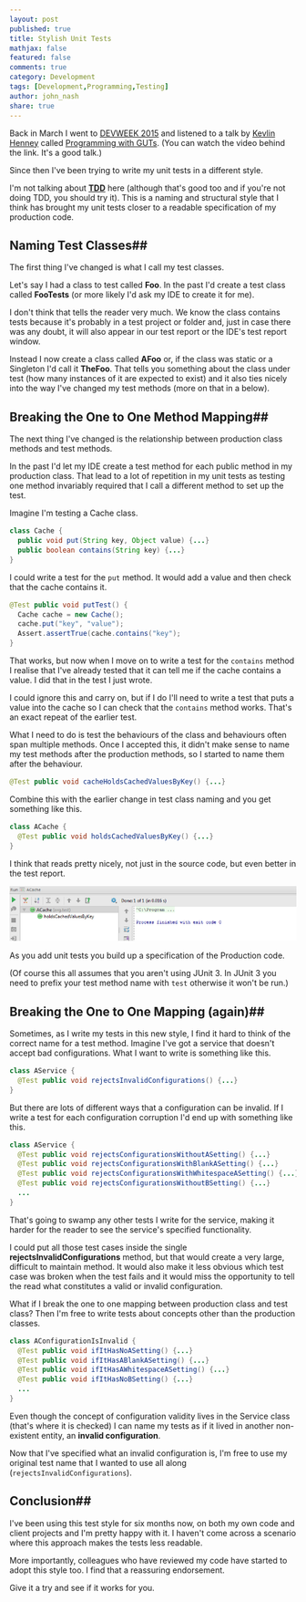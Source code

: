 ```yaml
---
layout: post
published: true
title: Stylish Unit Tests
mathjax: false
featured: false
comments: true
category: Development
tags: [Development,Programming,Testing]
author: john_nash
share: true
---
```


Back in March I went to [DEVWEEK 2015](http://devweek.com/ "DEVWEEK")  and listened to a talk by [Kevlin Henney](http://kevlin.tel/ "Kevlin Henney") called [Programming with GUTs](http://devweek.com/agenda#programming-with-guts "Programming with GUTs"). (You can watch the video behind the link. It's a good talk.)

Since then I've been trying to write my unit tests in a different style.

I'm not talking about **[TDD](https://en.wikipedia.org/wiki/Test-driven_development "Test Driven Development")** here (although that's good too and if you're not doing TDD, you should try it). This is a naming and structural style that I think has brought my unit tests closer to a readable specification of my production code.

## Naming Test Classes##

The first thing I've changed is what I call my test classes. 

Let's say I had a class to test called **Foo**. In the past I'd create a test class called **FooTests** (or more likely I'd ask my IDE to create it for me). 

I don't think that tells the reader very much. We know the class contains tests because it's probably in a test project or folder and, just in case there was any doubt, it will also appear in our test report or the IDE's test report window.

Instead I now create a class called **AFoo** or, if the class was static or a Singleton I'd call it **TheFoo**. That tells you something about the class under test (how many instances of it are expected to exist) and it also ties nicely into the way I've changed my test methods (more on that in a below).

## Breaking the One to One Method Mapping##

The next thing I've changed is the relationship between production class methods and test methods.

In the past I'd let my IDE create a test method for each public method in my production class. That lead to a lot of repetition in my unit tests as testing one method invariably required that I call a different method to set up the test.

Imagine I'm testing a Cache class.

```java 
class Cache {
  public void put(String key, Object value) {...}
  public boolean contains(String key) {...}
}
```

I could write a test for the `put` method. It would add a value and then check that the cache contains it.

```java 
@Test public void putTest() {
  Cache cache = new Cache();
  cache.put("key", "value");
  Assert.assertTrue(cache.contains("key");
}
```

That works, but now when I move on to write a test for the `contains` method I realise that I've already tested that it can tell me if the cache contains a value. I did that in the test I just wrote.

I could ignore this and carry on, but if I do I'll need to write a test that puts a value into the cache so I can check that the `contains` method works. That's an exact repeat of the earlier test.

What I need to do is test the behaviours of the class and behaviours often span multiple methods. Once I accepted this, it didn't make sense to name my test methods after the production methods, so I started to name them after the behaviour.

```java 
@Test public void cacheHoldsCachedValuesByKey() {...}
```

Combine this with the earlier change in test class naming and you get something like this.

```java 
class ACache {
  @Test public void holdsCachedValuesByKey() {...}
}
```

I think that reads pretty nicely, not just in the source code, but even better in the test report.

![Test Report](/images/2015-09-11-stylish-unit-tests/Test_Report.png "Test Report")

As you add unit tests you build up a specification of the Production code.

(Of course this all assumes that you aren't using JUnit 3. In JUnit 3 you need to prefix your test method name with `test` otherwise it won't be run.)

## Breaking the One to One Mapping (again)##

Sometimes, as I write my tests in this new style, I find it hard to think of the correct name for a test method.
Imagine I've got a service that doesn't accept bad configurations. What I want to write is something like this.

```java 
class AService {
  @Test public void rejectsInvalidConfigurations() {...}
}
```

But there are lots of different ways that a configuration can be invalid. If I write a test for each configuration corruption I'd end up with something like this.

```java 
class AService {
  @Test public void rejectsConfigurationsWithoutASetting() {...}
  @Test public void rejectsConfigurationsWithBlankASetting() {...}
  @Test public void rejectsConfigurationsWithWhitespaceASetting() {...}
  @Test public void rejectsConfigurationsWithoutBSetting() {...}
  ...
}
```

That's going to swamp any other tests I write for the service, making it harder for the reader to see the service's specified functionality.

I could put all those test cases inside the single **rejectsInvalidConfigurations** method, but that would create a very large, difficult to maintain method. It would also make it less obvious which test case was broken when the test fails and it would miss the opportunity to tell the read what constitutes a valid or invalid configuration.

What if I break the one to one mapping between production class and test class? Then I'm free to write tests about concepts other than the production classes.

```java 
class AConfigurationIsInvalid {
  @Test public void ifItHasNoASetting() {...}
  @Test public void ifItHasABlankASetting() {...}
  @Test public void ifItHasAWhitespaceASetting() {...}
  @Test public void ifItHasNoBSetting() {...}
  ...
}
```

Even though the concept of configuration validity lives in the Service class (that's where it is checked) I can name my tests as if it lived in another non-existent entity, an **invalid configuration**.

Now that I've specified what an invalid configuration is, I'm free to use my original test name that I wanted to use all along (`rejectsInvalidConfigurations`).

## Conclusion##

I've been using this test style for six months now, on both my own code and client projects and I'm pretty happy with it. I haven't come across a scenario where this approach makes the tests less readable.

More importantly, colleagues who have reviewed my code have started to adopt this style too. I find that a reassuring endorsement.

Give it a try and see if it works for you.
